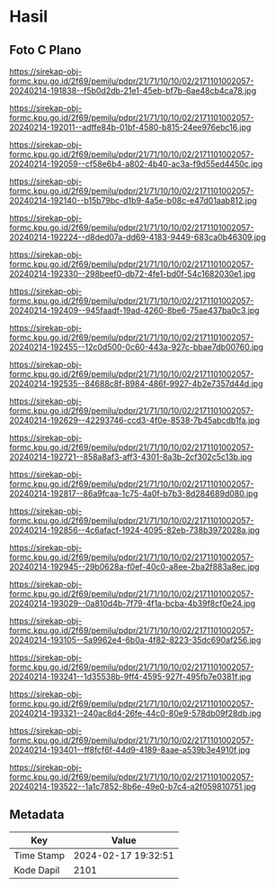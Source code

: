 # Hasil

## Foto C Plano

https://sirekap-obj-formc.kpu.go.id/2f69/pemilu/pdpr/21/71/10/10/02/2171101002057-20240214-191838--f5b0d2db-21e1-45eb-bf7b-6ae48cb4ca78.jpg

https://sirekap-obj-formc.kpu.go.id/2f69/pemilu/pdpr/21/71/10/10/02/2171101002057-20240214-192011--adffe84b-01bf-4580-b815-24ee976ebc16.jpg

https://sirekap-obj-formc.kpu.go.id/2f69/pemilu/pdpr/21/71/10/10/02/2171101002057-20240214-192059--cf58e6b4-a802-4b40-ac3a-f9d55ed4450c.jpg

https://sirekap-obj-formc.kpu.go.id/2f69/pemilu/pdpr/21/71/10/10/02/2171101002057-20240214-192140--b15b79bc-d1b9-4a5e-b08c-e47d01aab812.jpg

https://sirekap-obj-formc.kpu.go.id/2f69/pemilu/pdpr/21/71/10/10/02/2171101002057-20240214-192224--d8ded07a-dd69-4183-9449-683ca0b46309.jpg

https://sirekap-obj-formc.kpu.go.id/2f69/pemilu/pdpr/21/71/10/10/02/2171101002057-20240214-192330--298beef0-db72-4fe1-bd0f-54c1682030e1.jpg

https://sirekap-obj-formc.kpu.go.id/2f69/pemilu/pdpr/21/71/10/10/02/2171101002057-20240214-192409--945faadf-19ad-4260-8be6-75ae437ba0c3.jpg

https://sirekap-obj-formc.kpu.go.id/2f69/pemilu/pdpr/21/71/10/10/02/2171101002057-20240214-192455--12c0d500-0c60-443a-927c-bbae7db00760.jpg

https://sirekap-obj-formc.kpu.go.id/2f69/pemilu/pdpr/21/71/10/10/02/2171101002057-20240214-192535--84688c8f-8984-486f-9927-4b2e7357d44d.jpg

https://sirekap-obj-formc.kpu.go.id/2f69/pemilu/pdpr/21/71/10/10/02/2171101002057-20240214-192629--42293746-ccd3-4f0e-8538-7b45abcdb1fa.jpg

https://sirekap-obj-formc.kpu.go.id/2f69/pemilu/pdpr/21/71/10/10/02/2171101002057-20240214-192721--858a8af3-aff3-4301-8a3b-2cf302c5c13b.jpg

https://sirekap-obj-formc.kpu.go.id/2f69/pemilu/pdpr/21/71/10/10/02/2171101002057-20240214-192817--86a9fcaa-1c75-4a0f-b7b3-8d284689d080.jpg

https://sirekap-obj-formc.kpu.go.id/2f69/pemilu/pdpr/21/71/10/10/02/2171101002057-20240214-192856--4c6afacf-1924-4095-82eb-738b3972028a.jpg

https://sirekap-obj-formc.kpu.go.id/2f69/pemilu/pdpr/21/71/10/10/02/2171101002057-20240214-192945--29b0628a-f0ef-40c0-a8ee-2ba2f883a8ec.jpg

https://sirekap-obj-formc.kpu.go.id/2f69/pemilu/pdpr/21/71/10/10/02/2171101002057-20240214-193029--0a810d4b-7f79-4f1a-bcba-4b39f8cf0e24.jpg

https://sirekap-obj-formc.kpu.go.id/2f69/pemilu/pdpr/21/71/10/10/02/2171101002057-20240214-193105--5a9962e4-6b0a-4f82-8223-35dc690af256.jpg

https://sirekap-obj-formc.kpu.go.id/2f69/pemilu/pdpr/21/71/10/10/02/2171101002057-20240214-193241--1d35538b-9ff4-4595-927f-495fb7e0381f.jpg

https://sirekap-obj-formc.kpu.go.id/2f69/pemilu/pdpr/21/71/10/10/02/2171101002057-20240214-193321--240ac8d4-26fe-44c0-80e9-578db09f28db.jpg

https://sirekap-obj-formc.kpu.go.id/2f69/pemilu/pdpr/21/71/10/10/02/2171101002057-20240214-193401--ff8fcf6f-44d9-4189-8aae-a539b3e4910f.jpg

https://sirekap-obj-formc.kpu.go.id/2f69/pemilu/pdpr/21/71/10/10/02/2171101002057-20240214-193522--1a1c7852-8b6e-49e0-b7c4-a2f059810751.jpg


## Metadata

| Key        | Value               |
| ---------- | ------------------- |
| Time Stamp | 2024-02-17 19:32:51 |
| Kode Dapil | 2101                |



